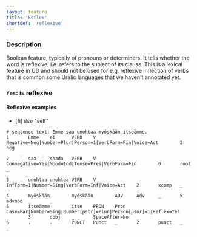 ```yaml
---
layout: feature
title: 'Reflex'
shortdef: 'reflexive'
---
```


### Description

Boolean feature, typically of pronouns or determiners. It tells whether the
word is reflexive, i.e. refers to the subject of its clause.  This is a lexical
feature in UD and should not be used for e.g. reflexive inflection of verbs
that is common some Uralic languages that we haven't annotated yet.

### `Yes`: is reflexive



#### Reflexive examples

* [fi] _itse_ "self"


~~~ conllu
# sentence-text: Emme saa unohtaa myöskään itseämme.
1       Emme    ei      VERB    V       Negative=Neg|Number=Plur|Person=1|VerbForm=Fin|Voice=Act        2       neg
     _       _
2       saa     saada   VERB    V       Connegative=Yes|Mood=Ind|Tense=Pres|VerbForm=Fin        0       root    _
       _
3       unohtaa unohtaa VERB    V       InfForm=1|Number=Sing|VerbForm=Inf|Voice=Act    2       xcomp   _       _
4       myöskään        myöskään        ADV     Adv     _       5       advmod  _       _
5       itseämme        itse    PRON    Pron    Case=Par|Number=Sing|Number[psor]=Plur|Person[psor]=1|Reflex=Yes
        3       dobj    _       SpaceAfter=No
6       .       .       PUNCT   Punct   _       2       punct   _       _
~~~

